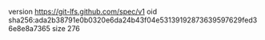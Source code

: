version https://git-lfs.github.com/spec/v1
oid sha256:ada2b38791e0b0320e6da24b43f04e53139192873639597629fed36e8e8a7365
size 276
